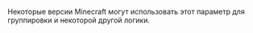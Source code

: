 Некоторые версии Minecraft могут использовать этот параметр для группировки и некоторой другой логики.